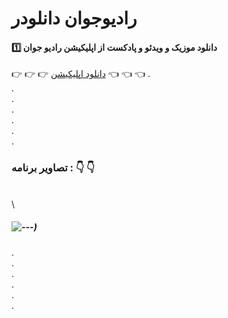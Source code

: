 # رادیوجوان دانلودر
#### :one: دانلود موزیک و ویدئو و پادکست از اپلیکیشن رادیو جوان



:point_right: :point_right: :point_right: [دانلود اپلیکیشن](https://github.com/alitabatabaei1381/RJ-Downloader/blob/master/app/release/app-release.apk) :point_left: :point_left: :point_left:
. \
. \
. \
. \
. \
. \
. 
### تصاویر برنامه : :point_down: :point_down:
\
\
##### ![---](https://raw.githubusercontent.com/alitabatabaei1381/RJ-Downloader/master/ScreenShot/Screenshot_2021-07-12-13-07-35-105_ir.rjdownloader.jpg?raw=true))

.\
.\
.\
.\
.\
.



